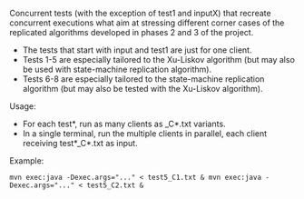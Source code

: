 Concurrent tests (with the exception of test1 and inputX) that recreate concurrent executions
what aim at stressing different corner cases of the replicated algorithms developed
in phases 2 and 3 of the project.

- The tests that start with input and test1 are just for one client.
- Tests 1-5 are especially tailored to the Xu-Liskov algorithm (but may also be used
with state-machine replication algorithm).
- Tests 6-8 are especially tailored to the state-machine replication algorithm (but may
also be tested with the Xu-Liskov algorithm).

Usage:
- For each test*, run as many clients as _C*.txt variants.
- In a single terminal, run the multiple clients in parallel, each client receiving test*_C*.txt as input.

Example:

``mvn exec:java -Dexec.args="..." < test5_C1.txt & mvn exec:java -Dexec.args="..." < test5_C2.txt & ``
